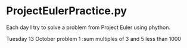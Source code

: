 # ProjectEulerPractice.py
Each day I try to solve a problem from Project Euler using phython.

Tuesday 13 October problem 1 :sum multiples of 3 and 5 less than 1000  
